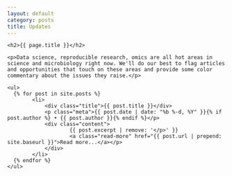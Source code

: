 ```yaml
---
layout: default
category: posts
title: Updates
---
```

<div class="index">

	<h2>{{ page.title }}</h2>

	<p>Data science, reproducible research, omics are all hot areas in science and microbiology right now. We'll do our best to flag articles and opportunities that touch on these areas and provide some color commentary about the issues they raise.</p>

	<ul>
	  {% for post in site.posts %}
			<li>
				<div class="title">{{ post.title }}</div>
				<p class="meta">{{ post.date | date: "%b %-d, %Y" }}{% if post.author %} • {{ post.author }}{% endif %}</p>
				<div class="content">
						{{ post.excerpt | remove: '</p>' }}
						<a class="read-more" href="{{ post.url | prepend: site.baseurl }}">Read more...</a></p>
				</div>
			</li>
	  {% endfor %}
	</ul>


</div>
